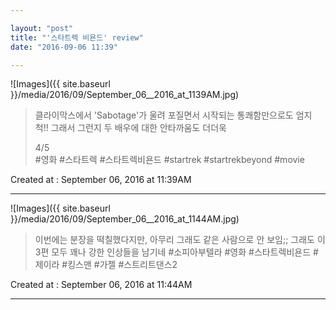 ```yaml
---

layout: "post"  
title: "'스타트렉 비욘드' review"  
date: "2016-09-06 11:39"

---
```


![Images]({{ site.baseurl }}/media/2016/09/September_06__2016_at_1139AM.jpg)

> 클라이막스에서 'Sabotage'가 울려 포질면서 시작되는 통쾌함만으로도 엄지 척!! 그래서 그런지 두 배우에 대한 안타까움도 더더욱
>
> 4/5  
> \#영화 #스타트렉 #스타트렉비욘드 #startrek #startrekbeyond #movie

Created at : September 06, 2016 at 11:39AM

- - - - -

![Images]({{ site.baseurl }}/media/2016/09/September_06__2016_at_1144AM.jpg)

> 이번에는 분장을 떡칠했다지만, 아무리 그래도 같은 사람으로 안 보임;; 그래도 이 3편 모두 꽤나 강한 인상들을 남기네 #소피아부텔라 #영화 #스타트렉비욘드 #제이라 #킹스맨 #가젤 #스트리트댄스2

Created at : September 06, 2016 at 11:44AM

- - - - -
